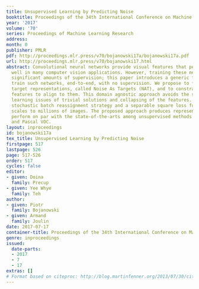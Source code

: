 ```yaml
---
title: Unsupervised Learning by Predicting Noise
booktitle: Proceedings of the 34th International Conference on Machine Learning
year: '2017'
volume: '70'
series: Proceedings of Machine Learning Research
address: 
month: 0
publisher: PMLR
pdf: http://proceedings.mlr.press/v70/bojanowski17a/bojanowski17a.pdf
url: http://proceedings.mlr.press/v70/bojanowski17.html
abstract: Convolutional neural networks provide visual features that perform remarkably
  well in many computer vision applications. However, training these networks requires
  significant amounts of supervision; this paper introduces a generic framework to
  train such networks, end-to-end, with no supervision. We propose to fix a set of
  target representations, called Noise As Targets (NAT), and to constrain the deep
  features to align to them. This domain agnostic approach avoids the standard unsupervised
  learning issues of trivial solutions and collapsing of the features. Thanks to a
  stochastic batch reassignment strategy and a separable square loss function, it
  scales to millions of images. The proposed approach produces representations that
  perform on par with the state-of-the-arts among unsupervised methods on ImageNet
  and Pascal VOC.
layout: inproceedings
id: bojanowski17a
tex_title: Unsupervised Learning by Predicting Noise
firstpage: 517
lastpage: 526
page: 517-526
order: 517
cycles: false
editor:
- given: Doina
  family: Precup
- given: Yee Whye
  family: Teh
author:
- given: Piotr
  family: Bojanowski
- given: Armand
  family: Joulin
date: 2017-07-17
container-title: Proceedings of the 34th International Conference on Machine Learning
genre: inproceedings
issued:
  date-parts:
  - 2017
  - 7
  - 17
extras: []
# Format based on citeproc: http://blog.martinfenner.org/2013/07/30/citeproc-yaml-for-bibliographies/
---
```

